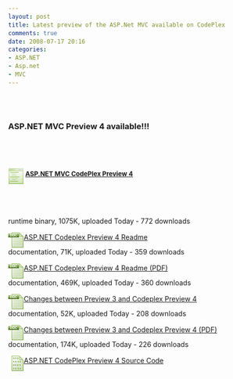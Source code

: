 ```yaml
---
layout: post
title: Latest preview of the ASP.Net MVC available on CodePlex
comments: true
date: 2008-07-17 20:16
categories:
- ASP.NET
- Asp.net
- MVC
---
```


<div class="DescriptionAndFileUpload" id="DescriptionAndFileUploadDiv"><div id="ctl00_ctl00_Content_TabContentPanel_Content_FileUpdatePanel">
<br /><div class="FileUpload ClearLeft">
<br /><h3 class="Header">ASP.NET MVC Preview 4 available!!!</h3>
<br /><h3 class="Header">
<br /><img class="FileTypeImage" id="ctl00_ctl00_Content_TabContentPanel_Content_ReleaseFiles_FileList_ctl00_FileImage" style="BORDER-TOP-WIDTH: 0px; BORDER-LEFT-WIDTH: 0px; BORDER-BOTTOM-WIDTH: 0px; BORDER-RIGHT-WIDTH: 0px" alt="Runtime Binary" src="/images/hbz_images/c235e789-7a8e-44fc-aa05-76f3ffaeceec.gif" align="middle" mce_src="/images/hbz_images/c235e789-7a8e-44fc-aa05-76f3ffaeceec.gif"><font size="2"> </font><font size="2"><a href="http://www.codeplex.com/aspnet/Release/ProjectReleases.aspx?ReleaseId=15389" target="_blank" mce_href="http://www.codeplex.com/aspnet/Release/ProjectReleases.aspx?ReleaseId=15389">ASP.NET MVC CodePlex Preview 4</a></font> </h3>
<br /><div id="ctl00_ctl00_Content_TabContentPanel_Content_ReleaseFiles_DescriptionUpdatePanel">
<br /><div class="FileListItemDiv" id="ctl00_ctl00_Content_TabContentPanel_Content_ReleaseFiles_FileList_ctl00_FileListItemDiv">
<br /><div><span class="SubText" id="FileListItemInfo">runtime binary, 1075K, uploaded <span class="smartDate dateOnly" localtimeticks="1216241550">Today</span> - 772 downloads </span></div>
<p></p>
</div>
<div class="FileListItemDiv" id="ctl00_ctl00_Content_TabContentPanel_Content_ReleaseFiles_FileList_ctl01_FileListItemDiv">
<img class="FileTypeImage" id="ctl00_ctl00_Content_TabContentPanel_Content_ReleaseFiles_FileList_ctl01_FileImage" style="BORDER-TOP-WIDTH: 0px; BORDER-LEFT-WIDTH: 0px; BORDER-BOTTOM-WIDTH: 0px; BORDER-RIGHT-WIDTH: 0px" alt="Documentation" src="/images/hbz_images/9432c27b-2893-4018-946c-4bf16f270ce1.gif" align="middle" mce_src="/images/hbz_images/9432c27b-2893-4018-946c-4bf16f270ce1.gif"><a class="FileNameLink" id="ctl00_ctl00_Content_TabContentPanel_Content_ReleaseFiles_FileList_ctl01_FileNameLink" onclick="return downloadFile(this);" tabindex="9" href="http://www.codeplex.com/aspnet/Release/ProjectReleases.aspx?ReleaseId=15389" target="_blank" filetype="Documentation" fileid="39145" mce_href="http://www.codeplex.com/aspnet/Release/ProjectReleases.aspx?ReleaseId=15389">ASP.NET Codeplex Preview 4 Readme</a> <br /><div><span class="SubText" id="FileListItemInfo">documentation, 71K, uploaded <span class="smartDate dateOnly" localtimeticks="1216232710">Today</span> - 359 downloads </span></div>
<p></p>
</div>
<div class="FileListItemDiv" id="ctl00_ctl00_Content_TabContentPanel_Content_ReleaseFiles_FileList_ctl02_FileListItemDiv">
<img class="FileTypeImage" id="ctl00_ctl00_Content_TabContentPanel_Content_ReleaseFiles_FileList_ctl02_FileImage" style="BORDER-TOP-WIDTH: 0px; BORDER-LEFT-WIDTH: 0px; BORDER-BOTTOM-WIDTH: 0px; BORDER-RIGHT-WIDTH: 0px" alt="Documentation" src="/images/hbz_images/9432c27b-2893-4018-946c-4bf16f270ce1.gif" align="middle" mce_src="/images/hbz_images/9432c27b-2893-4018-946c-4bf16f270ce1.gif"><a class="FileNameLink" id="ctl00_ctl00_Content_TabContentPanel_Content_ReleaseFiles_FileList_ctl02_FileNameLink" onclick="return downloadFile(this);" tabindex="9" href="http://www.codeplex.com/aspnet/Release/ProjectReleases.aspx?ReleaseId=15389" target="_blank" filetype="Documentation" fileid="39146" mce_href="http://www.codeplex.com/aspnet/Release/ProjectReleases.aspx?ReleaseId=15389">ASP.NET Codeplex Preview 4 Readme (PDF)</a> <br /><div><span class="SubText" id="FileListItemInfo">documentation, 469K, uploaded <span class="smartDate dateOnly" localtimeticks="1216232710">Today</span> - 360 downloads </span></div>
<p></p>
</div>
<div class="FileListItemDiv" id="ctl00_ctl00_Content_TabContentPanel_Content_ReleaseFiles_FileList_ctl03_FileListItemDiv">
<img class="FileTypeImage" id="ctl00_ctl00_Content_TabContentPanel_Content_ReleaseFiles_FileList_ctl03_FileImage" style="BORDER-TOP-WIDTH: 0px; BORDER-LEFT-WIDTH: 0px; BORDER-BOTTOM-WIDTH: 0px; BORDER-RIGHT-WIDTH: 0px" alt="Documentation" src="/images/hbz_images/9432c27b-2893-4018-946c-4bf16f270ce1.gif" align="middle" mce_src="/images/hbz_images/9432c27b-2893-4018-946c-4bf16f270ce1.gif"><a href="http://www.codeplex.com/aspnet/Release/ProjectReleases.aspx?ReleaseId=15389" target="_blank" mce_href="http://www.codeplex.com/aspnet/Release/ProjectReleases.aspx?ReleaseId=15389">Changes between Preview 3 and Codeplex Preview 4</a> <br /><div><span class="SubText" id="FileListItemInfo">documentation, 52K, uploaded <span class="smartDate dateOnly" localtimeticks="1216232624">Today</span> - 208 downloads </span></div>
<p></p>
</div>
<div class="FileListItemDiv" id="ctl00_ctl00_Content_TabContentPanel_Content_ReleaseFiles_FileList_ctl04_FileListItemDiv">
<img class="FileTypeImage" id="ctl00_ctl00_Content_TabContentPanel_Content_ReleaseFiles_FileList_ctl04_FileImage" style="BORDER-TOP-WIDTH: 0px; BORDER-LEFT-WIDTH: 0px; BORDER-BOTTOM-WIDTH: 0px; BORDER-RIGHT-WIDTH: 0px" alt="Documentation" src="/images/hbz_images/9432c27b-2893-4018-946c-4bf16f270ce1.gif" align="middle" mce_src="/images/hbz_images/9432c27b-2893-4018-946c-4bf16f270ce1.gif"><a href="http://www.codeplex.com/aspnet/Release/ProjectReleases.aspx?ReleaseId=15389" target="_blank" mce_href="http://www.codeplex.com/aspnet/Release/ProjectReleases.aspx?ReleaseId=15389">Changes between Preview 3 and Codeplex Preview 4 (PDF)</a> <br /><div><span class="SubText" id="FileListItemInfo">documentation, 174K, uploaded <span class="smartDate dateOnly" localtimeticks="1216241622">Today</span> - 226 downloads </span></div>
<p></p>
</div>
<div class="FileListItemDiv" id="ctl00_ctl00_Content_TabContentPanel_Content_ReleaseFiles_FileList_ctl05_FileListItemDiv">
<img class="FileTypeImage" id="ctl00_ctl00_Content_TabContentPanel_Content_ReleaseFiles_FileList_ctl05_FileImage" style="BORDER-TOP-WIDTH: 0px; BORDER-LEFT-WIDTH: 0px; BORDER-BOTTOM-WIDTH: 0px; BORDER-RIGHT-WIDTH: 0px" alt="Source Code" src="/images/hbz_images/88393038-77b7-4610-9ddb-a13b23b160f1.gif" align="middle" mce_src="/images/hbz_images/88393038-77b7-4610-9ddb-a13b23b160f1.gif"><a href="http://www.codeplex.com/aspnet/Release/ProjectReleases.aspx?ReleaseId=15389" target="_blank" mce_href="http://www.codeplex.com/aspnet/Release/ProjectReleases.aspx?ReleaseId=15389">ASP.NET CodePlex Preview 4 Source Code</a>
</div>
<p></p>
</div>
</div>
</div></div>				
